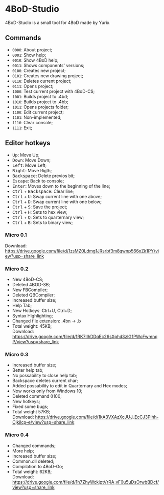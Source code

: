 # 4BoD-Studio
4BoD-Studio is a small tool for 4BoD made by Yurix.

## Commands
 - `0000`: About project;
 - `0001`: Show help;
 - `0010`: Show 4BoD help;
 - `0011`: Shows components' versions;
 - `0100`: Creates new project;
 - `0101`: Creates new drawing project;
 - `0110`: Deletes current project;
 - `0111`: Opens project;
 - `1000`: Test current project with 4BoD-CS;
 - `1001`: Builds project to .4bd;
 - `1010`: Builds project to .4bb;
 - `1011`: Opens projects folder;
 - `1100`: Edit current project;
 - `1101`: Non-implemented;
 - `1110`: Clear console;
 - `1111`: Exit;
 
## Editor hotkeys
 - <kbd>Up</kbd>: Move Up;
 - <kbd>Down</kbd>: Move Down;
 - <kbd>Left</kbd>: Move Left;
 - <kbd>Right</kbd>: Move Rigth;
 - <kbd>Backspace</kbd>: Delete previos bit;
 - <kbd>Escape</kbd>: Back to console;
 - <kbd>Enter</kbd>: Moves down to the beginning of the line;
 - <kbd>Ctrl</kbd> + <kbd>Backspace</kbd>: Clear line;
 - <kbd>Ctrl</kbd> + <kbd>U</kbd>: Swap current line with one above;
 - <kbd>Ctrl</kbd> + <kbd>D</kbd>: Swap current line with one below;
 - <kbd>Ctrl</kbd> + <kbd>S</kbd>: Save the project;
 - <kbd>Ctrl</kbd> + <kbd>H</kbd>: Sets to hex view;
 - <kbd>Ctrl</kbd> + <kbd>Q</kbd>: Sets to quarternary view;
 - <kbd>Ctrl</kbd> + <kbd>B</kbd>: Sets to binary view;
 

### Micro 0.1
Download: https://drive.google.com/file/d/1zsMZ0Ldmg1JRsrbf3m8qwnp566oZk1PY/view?usp=share_link

### Micro 0.2
 - New 4BoD-CS;
 - Deleted 4BOD-SB;
 - New FBCompiler;
 - Deleted QBCompiler;
 - Increased buffer size;
 - Help Tab;
 - New Hotkeys: Ctrl+U, Ctrl+D;
 - Syntax Highlighting;
 - Changed file extension: .4bn -> .b
 - Total weight: 45KB; <br>
Download: https://drive.google.com/file/d/1RK7IlhDDqEc26sXphd3zlG1PWoFwmnqP/view?usp=share_link

### Micro 0.3
 - Increased buffer size;
 - Better help tab;
 - No possability to close help tab;
 - Backspace deletes current char;
 - Added possability to edit in Quarternary and Hex modes;
 - Now works only from Windows 10;
 - Deleted command 0100;
 - New hotkeys;
 - Fixed some bugs;
 - Total weight 57KB; <br>
 Download: https://drive.google.com/file/d/1kA3VXAzXcJUJ_EcCJ3Pihh-CjkjIcp-e/view?usp=share_link

### Micro 0.4
 - Changed commands;
 - More help;
 - Increased buffer size;
 - Common.dll deleted;
 - Compilation to 4BoD-Go;
 - Total weight: 62KB; <br>
Download: https://drive.google.com/file/d/1h7ZhyWckjptVrRA_vF0u5uDsOrwbBDcf/view?usp=share_link
